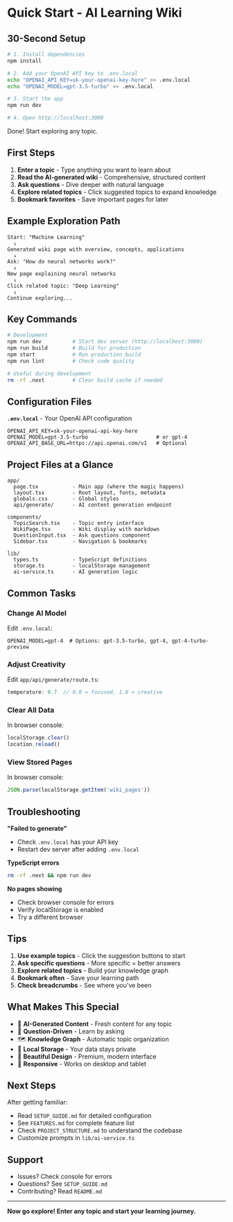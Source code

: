 # Quick Start - AI Learning Wiki

## 30-Second Setup

```bash
# 1. Install dependencies
npm install

# 2. Add your OpenAI API key to .env.local
echo "OPENAI_API_KEY=sk-your-openai-key-here" >> .env.local
echo "OPENAI_MODEL=gpt-3.5-turbo" >> .env.local

# 3. Start the app
npm run dev

# 4. Open http://localhost:3000
```

Done! Start exploring any topic.

## First Steps

1. **Enter a topic** - Type anything you want to learn about
2. **Read the AI-generated wiki** - Comprehensive, structured content
3. **Ask questions** - Dive deeper with natural language
4. **Explore related topics** - Click suggested topics to expand knowledge
5. **Bookmark favorites** - Save important pages for later

## Example Exploration Path

```
Start: "Machine Learning"
  ↓
Generated wiki page with overview, concepts, applications
  ↓
Ask: "How do neural networks work?"
  ↓
New page explaining neural networks
  ↓
Click related topic: "Deep Learning"
  ↓
Continue exploring...
```

## Key Commands

```bash
# Development
npm run dev          # Start dev server (http://localhost:3000)
npm run build        # Build for production
npm start            # Run production build
npm run lint         # Check code quality

# Useful during development
rm -rf .next         # Clear build cache if needed
```

## Configuration Files

**`.env.local`** - Your OpenAI API configuration
```env
OPENAI_API_KEY=sk-your-openai-api-key-here
OPENAI_MODEL=gpt-3.5-turbo                      # or gpt-4
OPENAI_API_BASE_URL=https://api.openai.com/v1   # Optional
```

## Project Files at a Glance

```
app/
  page.tsx           - Main app (where the magic happens)
  layout.tsx         - Root layout, fonts, metadata
  globals.css        - Global styles
  api/generate/      - AI content generation endpoint

components/
  TopicSearch.tsx    - Topic entry interface
  WikiPage.tsx       - Wiki display with markdown
  QuestionInput.tsx  - Ask questions component
  Sidebar.tsx        - Navigation & bookmarks

lib/
  types.ts           - TypeScript definitions
  storage.ts         - localStorage management
  ai-service.ts      - AI generation logic
```

## Common Tasks

### Change AI Model
Edit `.env.local`:
```env
OPENAI_MODEL=gpt-4  # Options: gpt-3.5-turbo, gpt-4, gpt-4-turbo-preview
```

### Adjust Creativity
Edit `app/api/generate/route.ts`:
```typescript
temperature: 0.7  // 0.0 = focused, 1.0 = creative
```

### Clear All Data
In browser console:
```javascript
localStorage.clear()
location.reload()
```

### View Stored Pages
In browser console:
```javascript
JSON.parse(localStorage.getItem('wiki_pages'))
```

## Troubleshooting

**"Failed to generate"**
- Check `.env.local` has your API key
- Restart dev server after adding `.env.local`

**TypeScript errors**
```bash
rm -rf .next && npm run dev
```

**No pages showing**
- Check browser console for errors
- Verify localStorage is enabled
- Try a different browser

## Tips

1. **Use example topics** - Click the suggestion buttons to start
2. **Ask specific questions** - More specific = better answers
3. **Explore related topics** - Build your knowledge graph
4. **Bookmark often** - Save your learning path
5. **Check breadcrumbs** - See where you've been

## What Makes This Special

- 🤖 **AI-Generated Content** - Fresh content for any topic
- 🎯 **Question-Driven** - Learn by asking
- 🗺️ **Knowledge Graph** - Automatic topic organization
- 💾 **Local Storage** - Your data stays private
- 🎨 **Beautiful Design** - Premium, modern interface
- 📱 **Responsive** - Works on desktop and tablet

## Next Steps

After getting familiar:
- Read `SETUP_GUIDE.md` for detailed configuration
- See `FEATURES.md` for complete feature list
- Check `PROJECT_STRUCTURE.md` to understand the codebase
- Customize prompts in `lib/ai-service.ts`

## Support

- Issues? Check console for errors
- Questions? See `SETUP_GUIDE.md`
- Contributing? Read `README.md`

---

**Now go explore! Enter any topic and start your learning journey.**
